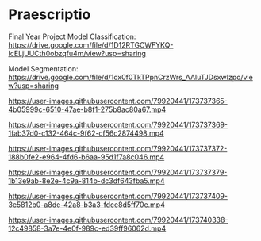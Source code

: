 # Praescriptio
Final Year Project
Model Classification: https://drive.google.com/file/d/1D12RTGCWFYKQ-IcELjUUCth0obzqfu4m/view?usp=sharing

Model Segmentation: https://drive.google.com/file/d/1ox0f0TkTPpnCrzWrs_AAluTJDsxwIzpo/view?usp=sharing

https://user-images.githubusercontent.com/79920441/173737365-4b05999c-6510-47ae-b8f1-275b8ac80a67.mp4



https://user-images.githubusercontent.com/79920441/173737369-1fab37d0-c132-464c-9f62-cf56c2874498.mp4



https://user-images.githubusercontent.com/79920441/173737372-188b0fe2-e964-4fd6-b6aa-95d1f7a8c046.mp4



https://user-images.githubusercontent.com/79920441/173737379-1b13e9ab-8e2e-4c9a-814b-dc3df643fba5.mp4



https://user-images.githubusercontent.com/79920441/173737409-3e5812b0-a8de-42a8-b3a3-fdce8d5ff70e.mp4



https://user-images.githubusercontent.com/79920441/173740338-12c49858-3a7e-4e0f-989c-ed39ff96062d.mp4

